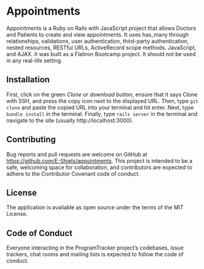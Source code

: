 # Appointments
Appointments is a Ruby on Rails with JavaScript project that allows Doctors and Patients to create and view appointments. It uses has_many through relationships, validations, user authentication, third-party authentication, nested resources, RESTful URLs, ActiveRecord scope methods. JavaScript, and AJAX. It was built as a Flatiron Bootcamp project. It should not be used in any real-life setting.
## Installation ##
First, click on the green *Clone or download button*, ensure that it says Clone with SSH, and press the copy icon next to the displayed URL. Then, type `git clone` and paste the copied URL into your terminal and hit enter. Next, type `bundle install` in the terminal. Finally, type `rails server` in the terminal and navigate to the site (usually http://localhost:3000). 
## Contributing ##
Bug reports and pull requests are welcome on GitHub at https://github.com/E-Shiels/appointments. This project is intended to be a safe, welcoming space for collaboration, and contributors are expected to adhere to the Contributor Covenant code of conduct.
## License ##
The application is available as open source under the terms of the MIT License.
## Code of Conduct ##
Everyone interacting in the ProgramTracker project’s codebases, issue trackers, chat rooms and mailing lists is expected to follow the code of conduct.

